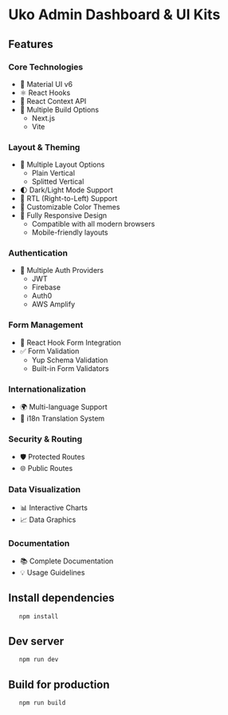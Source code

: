 # Uko Admin Dashboard & UI Kits

## Features

### Core Technologies

- 🎨 Material UI v6
- ⚛️ React Hooks
- 📡 React Context API
- 🚀 Multiple Build Options
  - Next.js
  - Vite

### Layout & Theming

- 📐 Multiple Layout Options
  - Plain Vertical
  - Splitted Vertical
- 🌓 Dark/Light Mode Support
- 🎯 RTL (Right-to-Left) Support
- 🎨 Customizable Color Themes
- 📱 Fully Responsive Design
  - Compatible with all modern browsers
  - Mobile-friendly layouts

### Authentication

- 🔐 Multiple Auth Providers
  - JWT
  - Firebase
  - Auth0
  - AWS Amplify

### Form Management

- 📝 React Hook Form Integration
- ✅ Form Validation
  - Yup Schema Validation
  - Built-in Form Validators

### Internationalization

- 🌍 Multi-language Support
- 🔄 i18n Translation System

### Security & Routing

- 🛡️ Protected Routes
- 🌐 Public Routes

### Data Visualization

- 📊 Interactive Charts
- 📈 Data Graphics

### Documentation

- 📚 Complete Documentation
- 💡 Usage Guidelines

## Install dependencies

```bash
   npm install
```

## Dev server

```bash
   npm run dev
```

## Build for production

```bash
   npm run build
```
